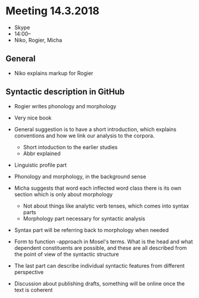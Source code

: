# Meeting 14.3.2018
* Skype
* 14:00–
* Niko, Rogier, Micha

## General

- Niko explains markup for Rogier

## Syntactic description in GitHub

- Rogier writes phonology and morphology
- Very nice book
- General suggestion is to have a short introduction, which explains conventions and how we link our analysis to the corpora.
    - Short intoduction to the earlier studies
    - Abbr explained
- Linguistic profile part
- Phonology and morphology, in the background sense
- Micha suggests that word each inflected word class there is its own section which is only about morphology
    - Not about things like analytic verb tenses, which comes into syntax parts
    - Morphology part necessary for syntactic analysis
- Syntax part will be referring back to morphology when needed
- Form to function -approach in Mosel's terms. What is the head and what dependent constituents are possible, and these are all described from the point of view of the syntactic structure
- The last part can describe individual syntactic features from different perspective

- Discussion about publishing drafts, something will be online once the text is coherent

